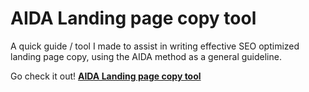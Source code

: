 # AIDA Landing page copy tool

A quick guide / tool I made to assist in writing effective SEO optimized landing page copy, using the AIDA method as a general guideline.

Go check it out! **[AIDA Landing page copy tool][AIDAtool]**

[AIDAtool]: https://florisporro.github.io/AIDA-Landing-page-copy-tool/
